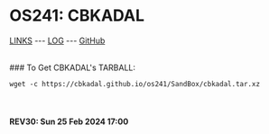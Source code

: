 ---
---

# OS241: CBKADAL

[LINKS](LINKS/) --- [LOG](TXT/mylog.txt) --- [GitHub](https://github.com/cbkadal/os241/)

<br>
### To Get CBKADAL's TARBALL:

```
wget -c https://cbkadal.github.io/os241/SandBox/cbkadal.tar.xz

```

<br><b>
#### REV30: Sun 25 Feb 2024 17:00
<br>
